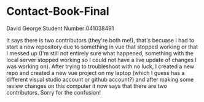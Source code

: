 # Contact-Book-Final

David George
Student Number:041038491

It says there is two contributors (they're both me!), that's becuase I had to start a new repository due to something in vue that stopped working or that I messed up (I'm still not entirely sure what happened, something with the local server stopped working so I could not have a live update of changes I was working on). After trying to troubleshoot with no luck, I created a new repo and created a new vue project on my laptop (which I guess has a different visual studio account or github account?) and after making some review changes on this computer it now says that there are two contributors. Sorry for the confusion! 
